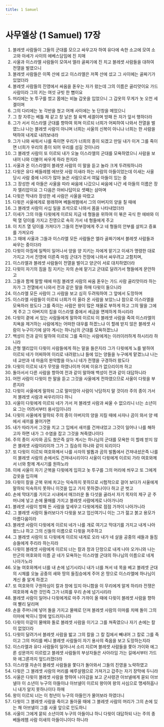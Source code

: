 ```yaml
---
title: 1 Samuel
---
```


# 사무엘상 (1 Samuel) 17장
1. 블레셋 사람들이 그들의 군대를 모으고 싸우고자 하여 유다에 속한 소고에 모여 소고와 아세가 사이의 에베스담밈에 진 치매
1. 사울과 이스라엘 사람들이 모여서 엘라 골짜기에 진 치고 블레셋 사람들을 대하여 전열을 벌였으니
1. 블레셋 사람들은 이쪽 산에 섰고 이스라엘은 저쪽 산에 섰고 그 사이에는 골짜기가 있었더라
1. 블레셋 사람들의 진영에서 싸움을 돋우는 자가 왔는데 그의 이름은 골리앗이요 가드 사람이라 그의 키는 여섯 규빗 한 뼘이요
1. 머리에는 놋 투구를 썼고 몸에는 비늘 갑옷을 입었으니 그 갑옷의 무게가 놋 오천 세겔이며
1. 그의 다리에는 놋 각반을 쳤고 어깨 사이에는 놋 단창을 메었으니
1. 그 창 자루는 베틀 채 같고 창 날은 철 육백 세겔이며 방패 든 자가 앞서 행하더라
1. 그가 서서 이스라엘 군대를 향하여 외쳐 이르되 너희가 어찌하여 나와서 전열을 벌였느냐 나는 블레셋 사람이 아니며 너희는 사울의 신복이 아니냐 너희는 한 사람을 택하여 내게로 내려보내라
1. 그가 나와 싸워서 나를 죽이면 우리가 너희의 종이 되겠고 만일 내가 이겨 그를 죽이면 너희가 우리의 종이 되어 우리를 섬길 것이니라
1. 그 블레셋 사람이 또 이르되 내가 오늘 이스라엘의 군대를 모욕하였으니 사람을 보내어 나와 더불어 싸우게 하라 한지라
1. 사울과 온 이스라엘이 블레셋 사람의 이 말을 듣고 놀라 크게 두려워하니라
1. 다윗은 유다 베들레헴 에브랏 사람 이새라 하는 사람의 아들이었는데 이새는 사울 당시 사람 중에 나이가 많아 늙은 사람으로서 여덟 아들이 있는 중
1. 그 장성한 세 아들은 사울을 따라 싸움에 나갔으니 싸움에 나간 세 아들의 이름은 장자 엘리압이요 그 다음은 아비나답이요 셋째는 삼마며
1. 다윗은 막내라 장성한 세 사람은 사울을 따랐고
1. 다윗은 사울에게로 왕래하며 베들레헴에서 그의 아버지의 양을 칠 때에
1. 그 블레셋 사람이 사십 일을 조석으로 나와서 몸을 나타내었더라
1. 이새가 그의 아들 다윗에게 이르되 지금 네 형들을 위하여 이 볶은 곡식 한 에바와 이 떡 열 덩이를 가지고 진영으로 속히 가서 네 형들에게 주고
1. 이 치즈 열 덩이를 가져다가 그들의 천부장에게 주고 네 형들의 안부를 살피고 증표를 가져오라
1. 그 때에 사울과 그들과 이스라엘 모든 사람들은 엘라 골짜기에서 블레셋 사람들과 싸우는 중이더라
1. 다윗이 아침에 일찍이 일어나서 양을 양 지키는 자에게 맡기고 이새가 명령한 대로 가지고 가서 진영에 이른즉 마침 군대가 전장에 나와서 싸우려고 고함치며,
1. 이스라엘과 블레셋 사람들이 전열을 벌이고 양군이 서로 대치하였더라
1. 다윗이 자기의 짐을 짐 지키는 자의 손에 맡기고 군대로 달려가서 형들에게 문안하고
1. 그들과 함께 말할 때에 마침 블레셋 사람의 싸움 돋우는 가드 사람 골리앗이라 하는 자가 그 전열에서 나와서 전과 같은 말을 하매 다윗이 들으니라
1. 이스라엘 모든 사람이 그 사람을 보고 심히 두려워하여 그 앞에서 도망하며
1. 이스라엘 사람들이 이르되 너희가 이 올라 온 사람을 보았느냐 참으로 이스라엘을 모욕하러 왔도다 그를 죽이는 사람은 왕이 많은 재물로 부하게 하고 그의 딸을 그에게 주고 그 아버지의 집을 이스라엘 중에서 세금을 면제하게 하시리라
1. 다윗이 곁에 서 있는 사람들에게 말하여 이르되 이 블레셋 사람을 죽여 이스라엘의 치욕을 제거하는 사람에게는 어떠한 대우를 하겠느냐 이 할례 받지 않은 블레셋 사람이 누구이기에 살아 계시는 하나님의 군대를 모욕하겠느냐
1. 백성이 전과 같이 말하여 이르되 그를 죽이는 사람에게는 이러이러하게 하시리라 하니라
1. 큰형 엘리압이 다윗이 사람들에게 하는 말을 들은지라 그가 다윗에게 노를 발하여 이르되 네가 어찌하여 이리로 내려왔느냐 들에 있는 양들을 누구에게 맡겼느냐 나는 네 교만과 네 마음의 완악함을 아노니 네가 전쟁을 구경하러 왔도다
1. 다윗이 이르되 내가 무엇을 하였나이까 어찌 이유가 없으리이까 하고
1. 돌아서서 다른 사람을 향하여 전과 같이 말하매 백성이 전과 같이 대답하니라
1. 어떤 사람이 다윗이 한 말을 듣고 그것을 사울에게 전하였으므로 사울이 다윗을 부른지라
1. 다윗이 사울에게 말하되 그로 말미암아 사람이 낙담하지 말 것이라 주의 종이 가서 저 블레셋 사람과 싸우리이다 하니
1. 사울이 다윗에게 이르되 네가 가서 저 블레셋 사람과 싸울 수 없으리니 너는 소년이요 그는 어려서부터 용사임이니라
1. 다윗이 사울에게 말하되 주의 종이 아버지의 양을 지킬 때에 사자나 곰이 와서 양 떼에서 새끼를 물어가면
1. 내가 따라가서 그것을 치고 그 입에서 새끼를 건져내었고 그것이 일어나 나를 해하고자 하면 내가 그 수염을 잡고 그것을 쳐죽였나이다
1. 주의 종이 사자와 곰도 쳤은즉 살아 계시는 하나님의 군대를 모욕한 이 할례 받지 않은 블레셋 사람이리이까 그가 그 짐승의 하나와 같이 되리이다
1. 또 다윗이 이르되 여호와께서 나를 사자의 발톱과 곰의 발톱에서 건져내셨은즉 나를 이 블레셋 사람의 손에서도 건져내시리이다 사울이 다윗에게 이르되 가라 여호와께서 너와 함께 계시기를 원하노라
1. 이에 사울이 자기 군복을 다윗에게 입히고 놋 투구를 그의 머리에 씌우고 또 그에게 갑옷을 입히매
1. 다윗이 칼을 군복 위에 차고는 익숙하지 못하므로 시험적으로 걸어 보다가 사울에게 말하되 익숙하지 못하니 이것을 입고 가지 못하겠나이다 하고 곧 벗고
1. 손에 막대기를 가지고 시내에서 매끄러운 돌 다섯을 골라서 자기 목자의 제구 곧 주머니에 넣고 손에 물매를 가지고 블레셋 사람에게로 나아가니라
1. 블레셋 사람이 방패 든 사람을 앞세우고 다윗에게로 점점 가까이 나아가니라
1. 그 블레셋 사람이 둘러보다가 다윗을 보고 업신여기니 이는 그가 젊고 붉고 용모가 아름다움이라
1. 블레셋 사람이 다윗에게 이르되 네가 나를 개로 여기고 막대기를 가지고 내게 나아왔느냐 하고 그의 신들의 이름으로 다윗을 저주하고
1. 그 블레셋 사람이 또 다윗에게 이르되 내게로 오라 내가 네 살을 공중의 새들과 들짐승들에게 주리라 하는지라
1. 다윗이 블레셋 사람에게 이르되 너는 칼과 창과 단창으로 내게 나아 오거니와 나는 만군의 여호와의 이름 곧 네가 모욕하는 이스라엘 군대의 하나님의 이름으로 네게 나아가노라
1. 오늘 여호와께서 너를 내 손에 넘기시리니 내가 너를 쳐서 네 목을 베고 블레셋 군대의 시체를 오늘 공중의 새와 땅의 들짐승에게 주어 온 땅으로 이스라엘에 하나님이 계신 줄 알게 하겠고
1. 또 여호와의 구원하심이 칼과 창에 있지 아니함을 이 무리에게 알게 하리라 전쟁은 여호와께 속한 것인즉 그가 너희를 우리 손에 넘기시리라
1. 블레셋 사람이 일어나 다윗에게로 마주 가까이 올 때에 다윗이 블레셋 사람을 향하여 빨리 달리며
1. 손을 주머니에 넣어 돌을 가지고 물매로 던져 블레셋 사람의 이마를 치매 돌이 그의 이마에 박히니 땅에 엎드러지니라
1. 다윗이 이같이 물매와 돌로 블레셋 사람을 이기고 그를 쳐죽였으나 자기 손에는 칼이 없었더라
1. 다윗이 달려가서 블레셋 사람을 밟고 그의 칼을 그 칼 집에서 빼내어 그 칼로 그를 죽이고 그의 머리를 베니 블레셋 사람들이 자기 용사의 죽음을 보고 도망하는지라
1. 이스라엘과 유다 사람들이 일어나서 소리 지르며 블레셋 사람들을 쫓아 가이와 에그론 성문까지 이르렀고 블레셋 사람들의 부상자들은 사아라임 가는 길에서부터 가드와 에그론까지 엎드러졌더라
1. 이스라엘 자손이 블레셋 사람들을 쫓다가 돌아와서 그들의 진영을 노략하였고
1. 다윗은 그 블레셋 사람의 머리를 예루살렘으로 가져가고 갑주는 자기 장막에 두니라
1. 사울은 다윗이 블레셋 사람을 향하여 나아감을 보고 군사령관 아브넬에게 묻되 아브넬아 이 소년이 누구의 아들이냐 아브넬이 이르되 왕이여 왕의 사심으로 맹세하옵나니 내가 알지 못하나이다 하매
1. 왕이 이르되 너는 이 청년이 누구의 아들인가 물어보라 하였더니
1. 다윗이 그 블레셋 사람을 죽이고 돌아올 때에 그 블레셋 사람의 머리가 그의 손에 있는 채 아브넬이 그를 사울 앞으로 인도하니
1. 사울이 그에게 묻되 소년이여 누구의 아들이냐 하니 다윗이 대답하되 나는 주의 종 베들레헴 사람 이새의 아들이니이다 하니라